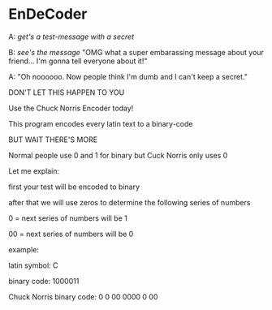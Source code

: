 # EnDeCoder
A: *get's a test-message with a secret*

B: *see's the message* "OMG what a super embarassing message about your friend... I'm gonna tell everyone about it!"

A: "Oh noooooo. Now people think I'm dumb and I can't keep a secret."

DON'T LET THIS HAPPEN TO YOU

Use the Chuck Norris Encoder today!

This program encodes every latin text to a binary-code

BUT WAIT THERE'S MORE

Normal people use 0 and 1 for binary but Cuck Norris only uses 0

Let me explain:

first your test will be encoded to binary

after that we will use zeros to determine the following series of numbers

0 = next series of numbers will be 1

00 = next series of numbers will be 0

example:

latin symbol: C

binary code: 1000011

Chuck Norris binary code: 0 0 00 0000 0 00
